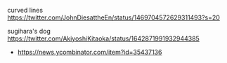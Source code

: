 curved lines https://twitter.com/JohnDiesattheEn/status/1469704572629311493?s=20

sugihara's dog https://twitter.com/AkiyoshiKitaoka/status/1642871991932944385
- https://news.ycombinator.com/item?id=35437136